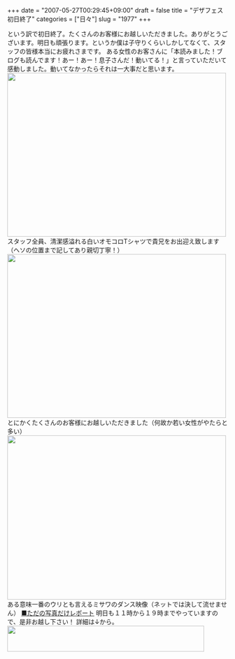 +++
date = "2007-05-27T00:29:45+09:00"
draft = false
title = "デザフェス初日終了"
categories = ["日々"]
slug = "1977"
+++

という訳で初日終了。たくさんのお客様にお越しいただきました。ありがとうございます。明日も頑張ります。というか僕は子守りくらいしかしてなくて、スタッフの皆様本当にお疲れさまです。
ある女性のお客さんに「本読みました！ブログも読んでます！あー！あー！息子さんだ！動いてる！」と言っていただいて感動しました。動いてなかったらそれは一大事だと思います。
<img src="http://ieiriblog.img.jugem.jp/20070527_317977.jpg" width="500" height="375" alt="" class="pict" />
スタッフ全員、清潔感溢れる白いオモコロTシャツで貴兄をお出迎え致します（ヘソの位置まで記してあり親切丁寧！）
<img src="http://ieiriblog.img.jugem.jp/20070527_317978.jpg" width="500" height="375" alt="" class="pict" />
とにかくたくさんのお客様にお越しいただきました（何故か若い女性がやたらと多い）
<img src="http://ieiriblog.img.jugem.jp/20070527_317979.jpg" width="500" height="376" alt="" class="pict" />
ある意味一番のウリとも言えるミサワのダンス映像（ネットでは決して流せません）
<a href="http://omocoro.jp/?eid=429" target="_blank">■ただの写真だけレポート</a>
明日も１１時から１９時までやっていますので、是非お越し下さい！
詳細は↓から。
<a href="http://omocoro.jp/?eid=402" target="_blank"><img src="http://ieiriblog.img.jugem.jp/20070526_317747.gif" width="450" height="59" alt="" class="pict" /></a>
